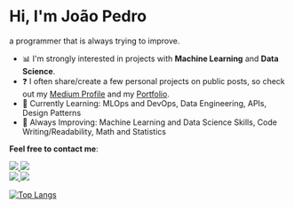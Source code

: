 # Hi, I'm João Pedro

a programmer that is always trying to improve.
 
- 📊 I'm strongly interested in projects with **Machine Learning** and **Data Science**.
- ❓ I often share/create a few personal projects on public posts, so check out my <a href="https://medium.com/@joaopedro214">Medium Profile</a> and my <a href="https://jaumpedro214.github.io/">Portfolio</a>.
- 🎯 Currently Learning: MLOps and DevOps, Data Engineering, APIs, Design Patterns
- 💪 Always Improving:  Machine Learning and Data Science Skills, Code Writing/Readability, Math and Statistics

**Feel free to contact me**:

<a href="https://www.linkedin.com/in/jo%C3%A3o-lima214/">
  <img src="https://img.shields.io/static/v1?label=&message=LinkedIn&color=blue&style=for-the-badge&logo=LINKEDIN&logoColor=white"/>
</a>
<a href="https://github.com/jaumpedro214">
  <img src="https://img.shields.io/static/v1?label=&message=GitHub&color=black&style=for-the-badge&logo=GITHUB&logoColor=white"/>
</a>
</br>
<a href="https://medium.com/@joaopedro214">
  <img src="https://img.shields.io/static/v1?label=&message=Medium&color=black&style=for-the-badge&logo=MEDIUM&logoColor=white"/>
</a>
<a href="joaopedrodasilvalima@gmail.com">
  <img src="https://img.shields.io/badge/Gmail-D14836?style=for-the-badge&logo=gmail&logoColor=white"/>
</a>



[![Top Langs](https://github-readme-stats.vercel.app/api/top-langs/?username=jaumpedro214&layout=compact&theme=dark&hide=CSS)](https://github.com/jaumpedro214/github-readme-stats)

<!---
jaumpedro214/jaumpedro214 is a ✨ special ✨ repository because its `README.md` (this file) appears on your GitHub profile.
You can click the Preview link to take a look at your changes.
--->
